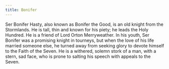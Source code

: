 ```yaml
---
title: Bonifer
---
```


Ser Bonifer Hasty, also known as Bonifer the Good, is an old knight from the Stormlands. He is tall, thin and known for his piety; he leads the Holy Hundred. He is a friend of Lord Orton Merryweather. In his youth, Ser Bonifer was a promising knight in tourneys, but when the love of his life married someone else, he turned away from seeking glory to devote himself to the Faith of the Seven. He is a withered, solemn stork of a man, with a stern, sad face, who is prone to salting his speech with appeals to the Seven. 


